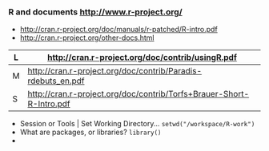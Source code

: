 ### R and documents http://www.r-project.org/

* http://cran.r-project.org/doc/manuals/r-patched/R-intro.pdf
* http://cran.r-project.org/other-docs.html

| L | http://cran.r-project.org/doc/contrib/usingR.pdf |
--- | ---
| M | http://cran.r-project.org/doc/contrib/Paradis-rdebuts_en.pdf |
| S | http://cran.r-project.org/doc/contrib/Torfs+Brauer-Short-R-Intro.pdf |

* Session or Tools | Set Working Directory... `setwd("/workspace/R-work")`
* What are packages, or libraries? `library()`
* 